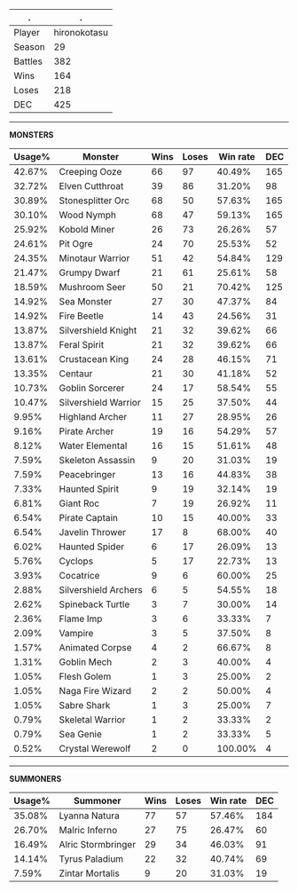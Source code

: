.|.
|-|-
Player|hironokotasu
Season|29
Battles|382
Wins|164
Loses|218
DEC|425

---
**MONSTERS**

Usage%|Monster|Wins|Loses|Win rate|DEC|
-|-|-|-|-|-|
42.67%|Creeping Ooze|66|97|40.49%|165|
32.72%|Elven Cutthroat|39|86|31.20%|98|
30.89%|Stonesplitter Orc|68|50|57.63%|165|
30.10%|Wood Nymph|68|47|59.13%|165|
25.92%|Kobold Miner|26|73|26.26%|57|
24.61%|Pit Ogre|24|70|25.53%|52|
24.35%|Minotaur Warrior|51|42|54.84%|129|
21.47%|Grumpy Dwarf|21|61|25.61%|58|
18.59%|Mushroom Seer|50|21|70.42%|125|
14.92%|Sea Monster|27|30|47.37%|84|
14.92%|Fire Beetle|14|43|24.56%|31|
13.87%|Silvershield Knight|21|32|39.62%|66|
13.87%|Feral Spirit|21|32|39.62%|66|
13.61%|Crustacean King|24|28|46.15%|71|
13.35%|Centaur|21|30|41.18%|52|
10.73%|Goblin Sorcerer|24|17|58.54%|55|
10.47%|Silvershield Warrior|15|25|37.50%|44|
9.95%|Highland Archer|11|27|28.95%|26|
9.16%|Pirate Archer|19|16|54.29%|57|
8.12%|Water Elemental|16|15|51.61%|48|
7.59%|Skeleton Assassin|9|20|31.03%|19|
7.59%|Peacebringer|13|16|44.83%|38|
7.33%|Haunted Spirit|9|19|32.14%|19|
6.81%|Giant Roc|7|19|26.92%|11|
6.54%|Pirate Captain|10|15|40.00%|33|
6.54%|Javelin Thrower|17|8|68.00%|40|
6.02%|Haunted Spider|6|17|26.09%|13|
5.76%|Cyclops|5|17|22.73%|13|
3.93%|Cocatrice|9|6|60.00%|25|
2.88%|Silvershield Archers|6|5|54.55%|18|
2.62%|Spineback Turtle|3|7|30.00%|14|
2.36%|Flame Imp|3|6|33.33%|7|
2.09%|Vampire|3|5|37.50%|8|
1.57%|Animated Corpse|4|2|66.67%|8|
1.31%|Goblin Mech|2|3|40.00%|4|
1.05%|Flesh Golem|1|3|25.00%|2|
1.05%|Naga Fire Wizard|2|2|50.00%|4|
1.05%|Sabre Shark|1|3|25.00%|7|
0.79%|Skeletal Warrior|1|2|33.33%|2|
0.79%|Sea Genie|1|2|33.33%|5|
0.52%|Crystal Werewolf|2|0|100.00%|4|

---
**SUMMONERS**

Usage%|Summoner|Wins|Loses|Win rate|DEC|
-|-|-|-|-|-|
35.08%|Lyanna Natura|77|57|57.46%|184|
26.70%|Malric Inferno|27|75|26.47%|60|
16.49%|Alric Stormbringer|29|34|46.03%|91|
14.14%|Tyrus Paladium|22|32|40.74%|69|
7.59%|Zintar Mortalis|9|20|31.03%|19|
